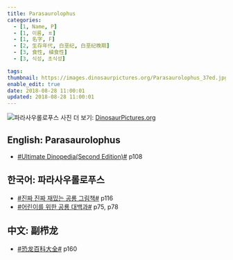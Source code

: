 ```yaml
---
title: Parasaurolophus
categories:
  - [1, Name, P]
  - [1, 이름, ㅍ]
  - [1, 名字, F]
  - [2, 生存年代, 白垩纪, 白垩纪晚期]
  - [3, 食性, 植食性]
  - [3, 식성, 초식성]

tags:
thumbnail: https://images.dinosaurpictures.org/Parasaurolophus_37ed.jpg
enable_edit: true
date: 2018-08-28 11:00:01
updated: 2018-08-28 11:00:01
---
```

![파라사우롤로푸스](https://images.dinosaurpictures.org/Parasaurolophus_37ed.jpg)
사진 더 보기: [DinosaurPictures.org](https://dinosaurpictures.org/Parasaurolophus-pictures)

## English: Parasaurolophus

- [#Ultimate Dinopedia(Second Edition)#](/books/p/86d06d1161eb1684c26079a0348b5931/) p108

## 한국어: 파라사우롤로푸스

- [#진짜 진짜 재밌는 공룡 그림책#](/books/p/3289261dc4d846b8a02798617a63ad75/) p116
- [#어린이를 위한 공룡 대백과#](/books/p/f60f989c24559d39cb141e73aa0754c0/) p75, p78

## 中文: 副栉龙

- [#恐龙百科大全#](/books/p/6cd4e752e2119c63c607be6bb97d17aa/) p160
